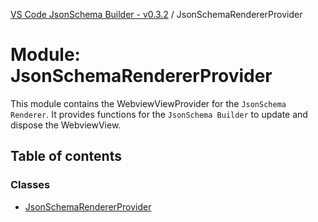 [VS Code JsonSchema Builder - v0.3.2](../documentation.md) / JsonSchemaRendererProvider

# Module: JsonSchemaRendererProvider

This module contains the WebviewViewProvider for the `JsonSchema Renderer`.
It provides functions for the `JsonSchema Builder` to update and dispose the WebviewView.

## Table of contents

### Classes

- [JsonSchemaRendererProvider](../classes/JsonSchemaRendererProvider.JsonSchemaRendererProvider.md)
